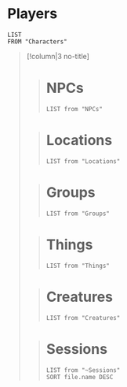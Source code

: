 # Players
```dataview
LIST 
FROM "Characters"
```

> [!column|3 no-title]
>
>>
>> # NPCs
>> ```dataview
>> LIST from "NPCs"
>> ```
>>  
>
>> # Locations
>> ```dataview
>> LIST from "Locations"
>> ```
>
>> # Groups
>> ```dataview
>> LIST from "Groups"
>> ```
>
>> # Things
>> ```dataview
>> LIST from "Things"
>> ```
>
>> # Creatures
>> ```dataview
>> LIST from "Creatures"
>> ```
>
>> # Sessions
>> ```dataview
>> LIST from "~Sessions"
>> SORT file.name DESC
>> ```
